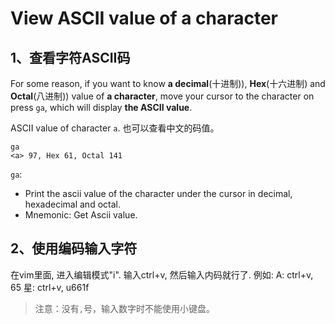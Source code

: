 # View ASCII value of a character

## 1、查看字符ASCII码

For some reason, if you want to know **a decimal**(十进制)), **Hex**(十六进制) and **Octal**(八进制)) value of **a character**, move your cursor to the character on press `ga`, which will display **the ASCII value**.

ASCII value of character `a`. 也可以查看中文的码值。
```
ga
<a> 97, Hex 61, Octal 141
```

`ga`: 		
- Print the ascii value of the character under the cursor in decimal, hexadecimal and octal.
- Mnemonic: Get Ascii value.

## 2、使用编码输入字符

在vim里面, 进入编辑模式"i". 输入ctrl+v, 然后输入内码就行了.
例如:
A:    ctrl+v, 65
星: ctrl+v, u661f

> 注意：没有`,`号，输入数字时不能使用小键盘。
